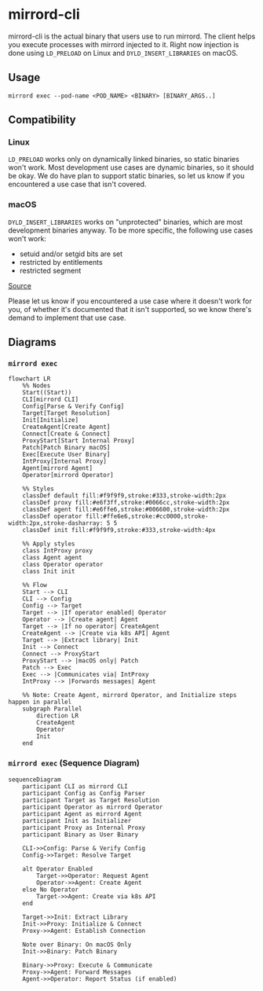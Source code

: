 # mirrord-cli
mirrord-cli is the actual binary that users use to run mirrord. The client helps you execute processes with mirrord injected to it.
Right now injection is done using `LD_PRELOAD` on Linux and `DYLD_INSERT_LIBRARIES` on macOS.

## Usage
`mirrord exec --pod-name <POD_NAME> <BINARY> [BINARY_ARGS..]`

## Compatibility
### Linux
`LD_PRELOAD` works only on dynamically linked binaries, so static binaries won't work. Most development use cases are dynamic binaries, so it should be okay.
We do have plan to support static binaries, so let us know if you encountered a use case that isn't covered.

### macOS
`DYLD_INSERT_LIBRARIES` works on "unprotected" binaries, which are most development binaries anyway. To be more specific, the following use cases won't work:

* setuid and/or setgid bits are set
* restricted by entitlements
* restricted segment

[Source](https://theevilbit.github.io/posts/dyld_insert_libraries_dylib_injection_in_macos_osx_deep_dive/)

Please let us know if you encountered a use case where it doesn't work for you, of whether it's documented that it isn't supported, so we know there's demand to implement that use case.

## Diagrams

### `mirrord exec`

```mermaid
flowchart LR
    %% Nodes
    Start((Start))
    CLI[mirrord CLI]
    Config[Parse & Verify Config]
    Target[Target Resolution]
    Init[Initialize]
    CreateAgent[Create Agent]
    Connect[Create & Connect]
    ProxyStart[Start Internal Proxy]
    Patch[Patch Binary macOS]
    Exec[Execute User Binary]
    IntProxy[Internal Proxy]
    Agent[mirrord Agent]
    Operator[mirrord Operator]

    %% Styles
    classDef default fill:#f9f9f9,stroke:#333,stroke-width:2px
    classDef proxy fill:#e6f3ff,stroke:#0066cc,stroke-width:2px
    classDef agent fill:#e6ffe6,stroke:#006600,stroke-width:2px
    classDef operator fill:#ffe6e6,stroke:#cc0000,stroke-width:2px,stroke-dasharray: 5 5
    classDef init fill:#f9f9f9,stroke:#333,stroke-width:4px

    %% Apply styles
    class IntProxy proxy
    class Agent agent
    class Operator operator
    class Init init

    %% Flow
    Start --> CLI
    CLI --> Config
    Config --> Target
    Target --> |If operator enabled| Operator
    Operator --> |Create agent| Agent
    Target --> |If no operator| CreateAgent
    CreateAgent --> |Create via k8s API| Agent
    Target --> |Extract library| Init
    Init --> Connect
    Connect --> ProxyStart
    ProxyStart --> |macOS only| Patch
    Patch --> Exec
    Exec --> |Communicates via| IntProxy
    IntProxy --> |Forwards messages| Agent

    %% Note: Create Agent, mirrord Operator, and Initialize steps happen in parallel
    subgraph Parallel
        direction LR
        CreateAgent
        Operator
        Init
    end
```

### `mirrord exec` (Sequence Diagram)

```mermaid
sequenceDiagram
    participant CLI as mirrord CLI
    participant Config as Config Parser
    participant Target as Target Resolution
    participant Operator as mirrord Operator
    participant Agent as mirrord Agent
    participant Init as Initializer
    participant Proxy as Internal Proxy
    participant Binary as User Binary

    CLI->>Config: Parse & Verify Config
    Config->>Target: Resolve Target

    alt Operator Enabled
        Target->>Operator: Request Agent
        Operator->>Agent: Create Agent
    else No Operator
        Target->>Agent: Create via k8s API
    end

    Target->>Init: Extract Library
    Init->>Proxy: Initialize & Connect
    Proxy->>Agent: Establish Connection

    Note over Binary: On macOS Only
    Init->>Binary: Patch Binary

    Binary->>Proxy: Execute & Communicate
    Proxy->>Agent: Forward Messages
    Agent->>Operator: Report Status (if enabled)
```


